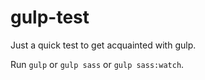 # gulp-test

Just a quick test to get acquainted with gulp.

Run `gulp` or `gulp sass` or `gulp sass:watch`.
